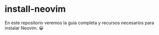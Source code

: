 # install-neovim
En este repositorio veremos la guía completa y recursos necesarios para instalar Neovim. 😀
